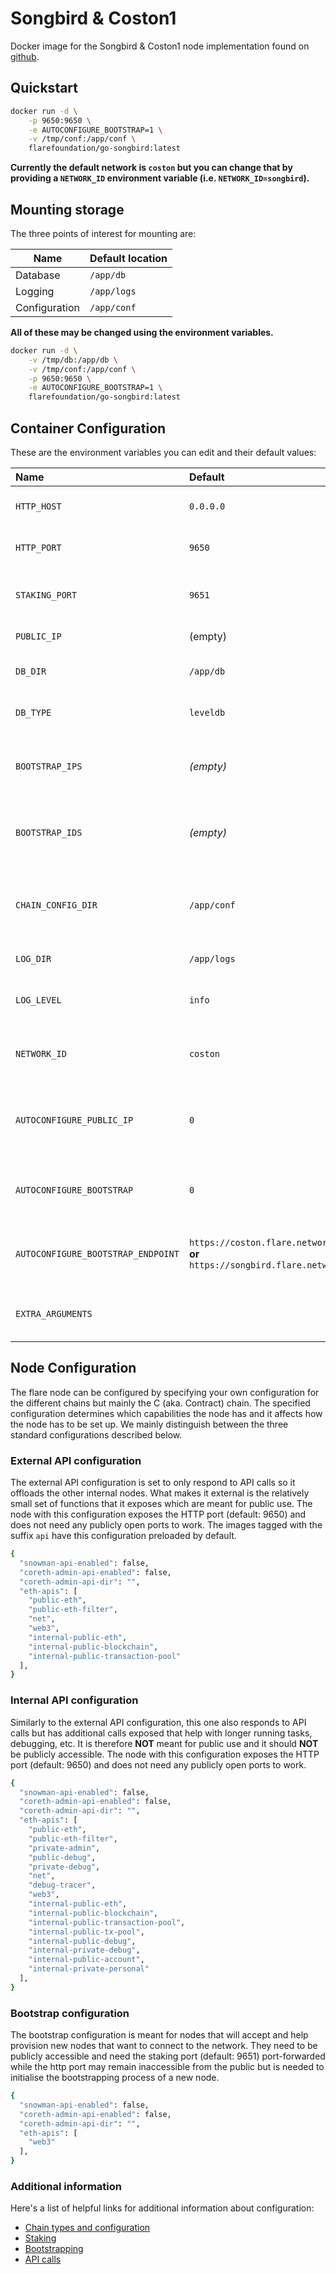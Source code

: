 # Songbird & Coston1
Docker image for the Songbird & Coston1 node implementation found on [github](https://github.com/flare-foundation/go-songbird).


## Quickstart
```sh
docker run -d \
	-p 9650:9650 \
	-e AUTOCONFIGURE_BOOTSTRAP=1 \
	-v /tmp/conf:/app/conf \
	flarefoundation/go-songbird:latest
```

<b>Currently the default network is `coston` but you can change that by providing a `NETWORK_ID` environment variable (i.e. `NETWORK_ID=songbird`).</b>

## Mounting storage

The three points of interest for mounting are:

| Name | Default location |
|---|:--|
| Database | `/app/db` |
| Logging | `/app/logs` |
| Configuration | `/app/conf` |

<b>All of these may be changed using the environment variables.</b>

```sh
docker run -d \
	-v /tmp/db:/app/db \
	-v /tmp/conf:/app/conf \
	-p 9650:9650 \
	-e AUTOCONFIGURE_BOOTSTRAP=1 \
	flarefoundation/go-songbird:latest
```

## Container Configuration
These are the environment variables you can edit and their default values:

| Name | Default | Description |
|:-----|:--------|:------------|
| `HTTP_HOST` | `0.0.0.0` | HTTP host binding address |
| `HTTP_PORT` | `9650` | The listening port for the HTTP host |
| `STAKING_PORT` | `9651` | The staking port for bootstrapping nodes |
| `PUBLIC_IP` | (empty) | Public facing IP |
| `DB_DIR` | `/app/db` | The database directory location |
| `DB_TYPE` | `leveldb` | The database type to be used |
| `BOOTSTRAP_IPS` | _(empty)_ | A list of bootstrap server ips; ref [--bootstrap-ips-string](https://docs.avax.network/nodes/maintain/avalanchego-config-flags#--bootstrap-ips-string) |
| `BOOTSTRAP_IDS` | _(empty)_ | A list of bootstrap server ids; ref [--bootstrap-ids-string](https://docs.avax.network/nodes/maintain/avalanchego-config-flags#--bootstrap-ids-string) |
| `CHAIN_CONFIG_DIR` | `/app/conf` | Configuration folder where you need to mount your configuration files |
| `LOG_DIR` | `/app/logs` | Logging directory |
| `LOG_LEVEL` | `info` | Logging level that will be logged into the files |
| `NETWORK_ID` | `coston` | Name of the network you want to connect to |
| `AUTOCONFIGURE_PUBLIC_IP` | `0` | Set to `1` to autoconfigure `PUBLIC_IP`, skipped if PUBLIC_IP is set |
| `AUTOCONFIGURE_BOOTSTRAP` | `0` | Set to `1` to autoconfigure `BOOTSTRAP_IPS` and `BOOTSTRAP_IDS` |
| `AUTOCONFIGURE_BOOTSTRAP_ENDPOINT` | `https://coston.flare.network/ext/info` <b>or</b> `https://songbird.flare.network/ext/info` | Endpoint that the bootstrap auto-configuration works |
| `EXTRA_ARGUMENTS` | | Extra arguments passed to flare binary |

## Node Configuration

The flare node can be configured by specifying your own configuration for the different chains but mainly the C (aka. Contract) chain. The specified configuration determines which capabilities the node has and it affects how the node has to be set up. We mainly distinguish between the three standard configurations described below.

### External API configuration

The external API configuration is set to only respond to API calls so it offloads the other internal nodes. What makes it external is the relatively small set of functions that it exposes which are meant for public use. The node with this configuration exposes the HTTP port (default: 9650) and does not need any publicly open ports to work. The images tagged with the suffix `api` have this configuration preloaded by default.

```sh
{
  "snowman-api-enabled": false,
  "coreth-admin-api-enabled": false,
  "coreth-admin-api-dir": "",
  "eth-apis": [
    "public-eth",
    "public-eth-filter",
    "net",
    "web3",
    "internal-public-eth",
    "internal-public-blockchain",
    "internal-public-transaction-pool"
  ],
}
```

### Internal API configuration

Similarly to the external API configuration, this one also responds to API calls but has additional calls exposed that help with longer running tasks, debugging, etc. It is therefore <b>NOT</b> meant for public use and it should <b>NOT</b> be publicly accessible. The node with this configuration exposes the HTTP port (default: 9650) and does not need any publicly open ports to work.

```sh
{
  "snowman-api-enabled": false,
  "coreth-admin-api-enabled": false,
  "coreth-admin-api-dir": "",
  "eth-apis": [
    "public-eth",
    "public-eth-filter",
    "private-admin",
    "public-debug",
    "private-debug",
    "net",
    "debug-tracer",
    "web3",
    "internal-public-eth",
    "internal-public-blockchain",
    "internal-public-transaction-pool",
    "internal-public-tx-pool",
    "internal-public-debug",
    "internal-private-debug",
    "internal-public-account",
    "internal-private-personal"
  ],
}
```

### Bootstrap configuration

The bootstrap configuration is meant for nodes that will accept and help provision new nodes that want to connect to the network. They need to be publicly accessible and need the staking port (default: 9651) port-forwarded while the http port may remain inaccessible from the public but is needed to initialise the bootstrapping process of a new node.

```sh
{
  "snowman-api-enabled": false,
  "coreth-admin-api-enabled": false,
  "coreth-admin-api-dir": "",
  "eth-apis": [
    "web3"
  ],
}
```

### Additional information

Here's a list of helpful links for additional information about configuration:

* [Chain types and configuration](https://docs.avax.network/nodes/maintain/chain-config-flags)
* [Staking](https://docs.avax.network/nodes/validate/staking)
* [Bootstrapping](https://docs.avax.network/nodes/maintain/avalanchego-config-flags#bootstrapping)
* [API calls](https://docs.avax.network/apis/avalanchego/apis)
